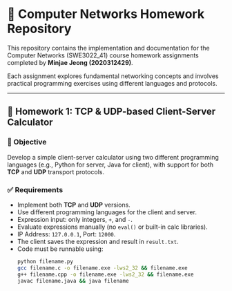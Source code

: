 # 📝 Computer Networks Homework Repository

This repository contains the implementation and documentation for the Computer Networks (SWE3022_41) course homework assignments completed by **Minjae Jeong (2020312429)**.

Each assignment explores fundamental networking concepts and involves practical programming exercises using different languages and protocols.

---

## 📘 Homework 1: TCP & UDP-based Client-Server Calculator

### 🎯 Objective
Develop a simple client-server calculator using two different programming languages (e.g., Python for server, Java for client), with support for both **TCP** and **UDP** transport protocols.

### ✅ Requirements
- Implement both **TCP** and **UDP** versions.
- Use different programming languages for the client and server.
- Expression input: only integers, `+`, and `-`.
- Evaluate expressions manually (no `eval()` or built-in calc libraries).
- IP Address: `127.0.0.1`, Port: `12000`.
- The client saves the expression and result in `result.txt`.
- Code must be runnable using:
  ```bash
  python filename.py
  gcc filename.c -o filename.exe -lws2_32 && filename.exe
  g++ filename.cpp -o filename.exe -lws2_32 && filename.exe
  javac filename.java && java filename
